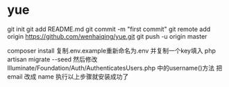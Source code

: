 # yue
git init
git add README.md
git commit -m "first commit"
git remote add origin https://github.com/wenhaiqing/yue.git
git push -u origin master

composer install
复制.env.example重新命名为.env
并复制一个key填入
php artisan migrate --seed
然后修改Illuminate/Foundation/Auth/AuthenticatesUsers.php 中的username()方法 把 email 改成 name
执行以上步骤就安装成功了


